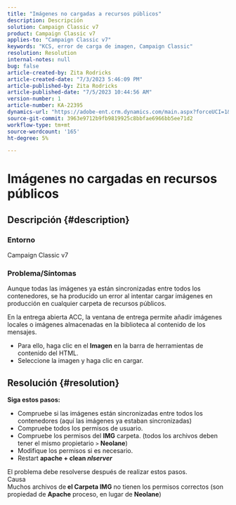 ```yaml
---
title: "Imágenes no cargadas a recursos públicos"
description: Descripción
solution: Campaign Classic v7
product: Campaign Classic v7
applies-to: "Campaign Classic v7"
keywords: "KCS, error de carga de imagen, Campaign Classic"
resolution: Resolution
internal-notes: null
bug: false
article-created-by: Zita Rodricks
article-created-date: "7/3/2023 5:46:09 PM"
article-published-by: Zita Rodricks
article-published-date: "7/5/2023 10:44:56 AM"
version-number: 1
article-number: KA-22395
dynamics-url: "https://adobe-ent.crm.dynamics.com/main.aspx?forceUCI=1&pagetype=entityrecord&etn=knowledgearticle&id=ff97d978-c919-ee11-8f6e-6045bd006268"
source-git-commit: 3963e9712b9fb9819925c8bbfae6966bb5ee71d2
workflow-type: tm+mt
source-wordcount: '165'
ht-degree: 5%

---
```


# Imágenes no cargadas en recursos públicos

## Descripción {#description}


### <b>Entorno </b>

Campaign Classic v7

### <b>Problema/Síntomas</b>

Aunque todas las imágenes ya están sincronizadas entre todos los contenedores, se ha producido un error al intentar cargar imágenes en producción en cualquier carpeta de recursos públicos.

En la entrega abierta ACC, la ventana de entrega permite añadir imágenes locales o imágenes almacenadas en la biblioteca al contenido de los mensajes.

- Para ello, haga clic en el <b>Imagen</b> en la barra de herramientas de contenido del HTML.
- Seleccione la imagen y haga clic en cargar.



## Resolución {#resolution}

<b>Siga estos pasos:</b>
- Compruebe si las imágenes están sincronizadas entre todos los contenedores (aquí las imágenes ya estaban sincronizadas)
- Compruebe todos los permisos de usuario.
- Compruebe los permisos del <b>IMG</b> carpeta. (todos los archivos deben tener el mismo propietario `>`  <b>Neolane</b>)
- Modifique los permisos si es necesario.
- Restart <b>apache + clean *nlserver</b>*


El problema debe resolverse después de realizar estos pasos.
<br>Causa <br>
Muchos archivos de<b> el </b><b>Carpeta IMG</b> no tienen los permisos correctos (son propiedad de <b>Apache</b> proceso, en lugar de <b>Neolane</b>)
